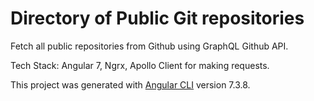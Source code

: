 # Directory of Public Git repositories

Fetch all public repositories from Github using GraphQL Github API.

Tech Stack:
Angular 7, Ngrx, Apollo Client for making requests.

This project was generated with [Angular CLI](https://github.com/angular/angular-cli) version 7.3.8.
